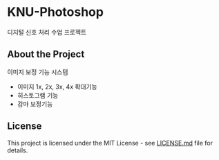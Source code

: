 # KNU-Photoshop

디지털 신호 처리 수업 프로젝트

## About the Project

이미지 보정 기능 시스템

- 이미지 1x, 2x, 3x, 4x 확대기능
- 히스토그램 기능
- 감마 보정기능

## License

This project is licensed under the MIT License - see [LICENSE.md](https://github.com/JihunDev/KNU-USN/blob/master/LICENSE.md) file for details.